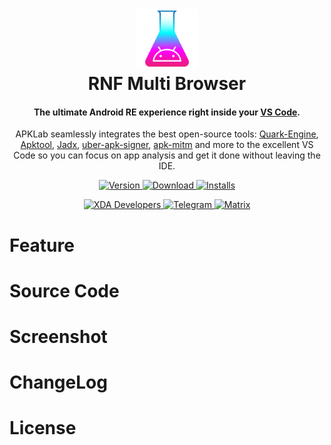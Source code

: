 <h1 align="center">
  <a href="https://apklab.surendrajat.xyz">
    <img src="https://raw.githubusercontent.com/APKLab/apklab/master/assets/icon.png" alt="APKLab" height="96px" width="100px">
  </a>
  <br>
  RNF Multi Browser
</h1>

<h4 align="center">
The ultimate Android RE experience right inside your <a href="https://code.visualstudio.com/">VS Code</a>.
</h4>

<p align="center">
APKLab seamlessly integrates the best open-source tools: <a href='https://github.com/quark-engine/quark-engine'>Quark-Engine</a>, <a href="https://github.com/ibotpeaches/apktool/">Apktool</a>, <a href="https://github.com/skylot/jadx">Jadx</a>, <a href="https://github.com/patrickfav/uber-apk-signer">uber-apk-signer</a>, <a href="https://github.com/shroudedcode/apk-mitm/">apk-mitm</a> and more to the excellent VS Code so you can focus on app analysis and get it done without leaving the IDE.
</p>

<p align="center">
    <a href="https://github.com/APKLab/APKLab">
        <img alt="Version" src="https://img.shields.io/github/v/tag/APKLab/APKLab?label=latest&color=f0f0e0&labelColor=404752">
    </a>
    <a href="https://www.android.com">
        <img alt="Download" src="https://img.shields.io/badge/Platform-Android-green.svg?style=flat-square">
    </a>
    <a href="https://developer.android.com/studio/releases/platforms">
        <img alt="Installs" src="https://img.shields.io/badge/API-22%2B-orange.svg?logo=android&style=flat-square">
    </a>
</p>

<p align="center">
    <a href="https://forum.xda-developers.com/t/4109409/">
        <img alt="XDA Developers" src="https://img.shields.io/badge/XDA%20Forums-ffb?logo=xda-developers">
    </a>
    <a href="https://t.me/apklab_re">
        <img alt="Telegram" src="https://img.shields.io/badge/telegram-eff?logo=telegram">
    </a>
    <a href="https://matrix.to/#/#apklab:matrix.org">
        <img alt="Matrix" src="https://img.shields.io/badge/matrix-f5faef?logo=matrix&logoColor=black">
    </a>
</p>

# Feature
# Source Code
# Screenshot
# ChangeLog
# License
